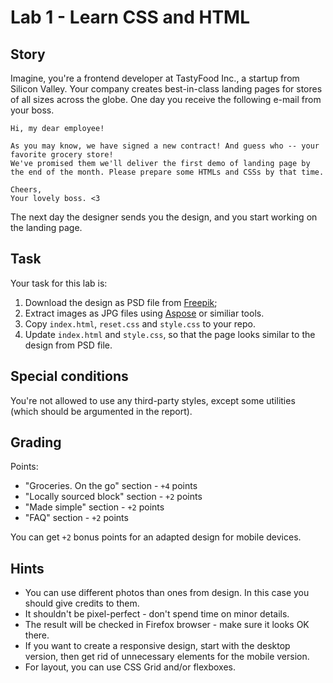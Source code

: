 # Lab 1 - Learn CSS and HTML

## Story

Imagine, you're a frontend developer at TastyFood Inc., a startup from Silicon Valley. Your company creates best-in-class landing pages for stores of all sizes across the globe. One day you receive the following e-mail from your boss.

```
Hi, my dear employee!

As you may know, we have signed a new contract! And guess who -- your favorite grocery store!
We've promised them we'll deliver the first demo of landing page by the end of the month. Please prepare some HTMLs and CSSs by that time.

Cheers,
Your lovely boss. <3
```

The next day the designer sends you the design, and you start working on the landing page.

## Task

Your task for this lab is:

1. Download the design as PSD file from [Freepik](https://www.freepik.com/free-psd/grocery-delivery-service-web-template_17734553.htm);
2. Extract images as JPG files using [Aspose](https://products.aspose.app/psd/extract) or similiar tools.
3. Copy `index.html`, `reset.css` and `style.css` to your repo.
4. Update `index.html` and `style.css`, so that the page looks similar to the design from PSD file.

## Special conditions

You're not allowed to use any third-party styles, except some utilities (which should be argumented in the report).

## Grading

Points:

- "Groceries. On the go" section - `+4` points
- "Locally sourced block" section - `+2` points
- "Made simple" section - `+2` points
- "FAQ" section - `+2` points

You can get `+2` bonus points for an adapted design for mobile devices.

## Hints

- You can use different photos than ones from design. In this case you should give credits to them.
- It shouldn't be pixel-perfect - don't spend time on minor details.
- The result will be checked in Firefox browser - make sure it looks OK there.
- If you want to create a responsive design, start with the desktop version, then get rid of unnecessary elements for the mobile version.
- For layout, you can use CSS Grid and/or flexboxes.